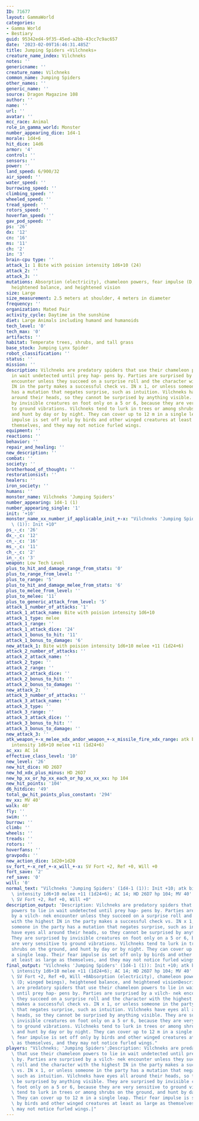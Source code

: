 ```yaml
---
ID: 71677
layout: GammaWorld
categories:
- Gamma World
- Bestiary
guid: 95342ed4-9f35-45ed-a2bb-43cc7c9ac657
date: '2023-02-09T16:46:31.485Z'
title: Jumping Spiders «Vilchneks»
creature_name_index: Vilchneks
notes: ''
genericname: ''
creature_name: Vilchneks
common_name: Jumping Spiders
other_names: ''
generic_name: ''
source: Dragon Magazine 108
author: ''
name: ''
url: ''
avatar: ''
mcc_race: Animal
role_in_gamma_world: Monster
number_appearing_dice: 1d4-1
morale: 1d4+6
hit_dice: 14d6
armor: '4'
control: ''
sensors: ''
power: ''
land_speed: 6/900/32
air_speed: ''
water_speed: ''
burrowing_speed: ''
climbing_speed: ''
wheeled_speed: ''
tread_speed: ''
rotors_speed: ''
hoverfan_speed: ''
gav_pod_speed: ''
ps: '26'
dx: '12'
cn: '16'
ms: '11'
ch: '2'
in: '3'
brain-cpu type: ''
attack_1: 1 Bite with poision intensity 1d6+10 (24)
attack_2: ''
attack_3: ''
mutations: Absorption (electricity), chameleon powers, fear impulse (D; winged beings),
  heightened balance, and heightened vision
size: Large
size_measurement: 2.5 meters at shoulder, 4 meters in diameter
frequency: ''
organization: Mated Pair
activity_cycle: Daytime in the sunshine
diet: Large Animals including humand and humanoids
tech_level: '0'
tech_max: '0'
artifacts: ''
habitat: Temperate trees, shrubs, and tall grass
base_stock: Jumping Lynx Spider
robot_classification: ''
status: ''
mission: ''
description: Vilchneks are predatory spiders that use their chameleon powers to lie
  in wait undetected until prey hap- pens by. Parties are surprised by a vilch- nek
  encounter unless they succeed on a surprise roll and the character with the highest
  IN in the party makes a successful check vs. IN x 1, or unless someone in the party
  has a mutation that negates surprise, such as intuition. Vilchneks have eyes all
  around their heads, so they cannot be surprised by anything visible. They are surprised
  by invisible creatures on foot only on a 5 or 6, because they are very sensitive
  to ground vibrations. Vilchneks tend to lurk in trees or among shrubs on the ground,
  and hunt by day or by night. They can cover up to 12 m in a single leap. Their fear
  impulse is set off only by birds and other winged creatures at least as large as
  themselves, and they may not notice furled wings.
equipment: ''
reactions: ''
behavior: ''
repair_and_healing: ''
new_description: ''
combat: ''
society: ''
brotherhood_of_thought: ''
restorationsist: ''
healers: ''
iron_society: ''
humans: ''
monster_name: Vilchneks 'Jumping Spiders'
number_appearing: 1d4-1 (1)
number_appearing_single: '1'
init: '+10'
monster_name_xx_number_if_applicable_init_+-x: "Vilchneks 'Jumping Spiders' (1d4-1\
  \ (1)): Init +10"
ps_-_c: '26'
dx_-_c: '12'
cn_-_c: '16'
ms_-_c: '11'
ch_-_c: '2'
in_-_c: '3'
weapon: Low Tech Level
plus_to_hit_and_damage_range_from_stats: '0'
plus_to_range_from_level: ''
plus_to_range: '5'
plus_to_hit_and_damage_melee_from_stats: '6'
plus_to_melee_from_level: ''
plus_to_melee: '11'
plus_to_generic_attack_from_level: '5'
attack_1_number_of_attacks: '1'
attack_1_attack_name: Bite with poision intensity 1d6+10
attack_1_type: melee
attack_1_range: ''
attack_1_attack_dice: '24'
attack_1_bonus_to_hit: '11'
attack_1_bonus_to_damage: '6'
new_attack_1: Bite with poision intensity 1d6+10 melee +11 (1d24+6)
attack_2_number_of_attacks: ''
attack_2_attack_name: ''
attack_2_type: ''
attack_2_range: ''
attack_2_attack_dice: ''
attack_2_bonus_to_hit: ''
attack_2_bonus_to_damage: ''
new_attack_2: ''
attack_3_number_of_attacks: ''
attack_3_attack_name: ''
attack_3_type: ''
attack_3_range: ''
attack_3_attack_dice: ''
attack_3_bonus_to_hit: ''
attack_3_bonus_to_damage: ''
new_attack_3: ''
atk_weapon_+-x_melee_xdx_andor_weapon_+-x_missile_fire_xdx_range: atk bite with poision
  intensity 1d6+10 melee +11 (1d24+6)
ac_xx: AC 14
effective_class_level: '10'
new_level: '26'
new_hit_dice: HD 26D7
new_hd_xdx_plus_minus: HD 26D7
new_hp_xx_or_hp_xx_each_or_hp_xx_xx_xx: hp 104
new_hit_points: '104'
d6_hitdice: '49'
total_gw_hit_points_plus_constant: '294'
mv_xx: MV 40'
walk: 40'
fly: ''
swim: ''
burrow: ''
climb: ''
wheels: ''
treads: ''
rotors: ''
hoverfans: ''
gravpods: ''
new_action_dice: 1d20+1d20
sv_fort_+-x_ref_+-x_will_+-x: SV Fort +2, Ref +0, Will +0
fort_save: '2'
ref_save: '0'
will: '0'
normal_text: "Vilchneks 'Jumping Spiders' (1d4-1 (1)): Init +10; atk bite with poision\
  \ intensity 1d6+10 melee +11 (1d24+6); AC 14; HD 26D7 hp 104; MV 40' ; 1d20+1d20;\
  \ SV Fort +2, Ref +0, Will +0"
description_output: 'Description: Vilchneks are predatory spiders that use their chameleon
  powers to lie in wait undetected until prey hap- pens by. Parties are surprised
  by a vilch- nek encounter unless they succeed on a surprise roll and the character
  with the highest IN in the party makes a successful check vs. IN x 1, or unless
  someone in the party has a mutation that negates surprise, such as intuition. Vilchneks
  have eyes all around their heads, so they cannot be surprised by anything visible.
  They are surprised by invisible creatures on foot only on a 5 or 6, because they
  are very sensitive to ground vibrations. Vilchneks tend to lurk in trees or among
  shrubs on the ground, and hunt by day or by night. They can cover up to 12 m in
  a single leap. Their fear impulse is set off only by birds and other winged creatures
  at least as large as themselves, and they may not notice furled wings.'
final_output: "Vilchneks 'Jumping Spiders' (1d4-1 (1)): Init +10; atk bite with poision\
  \ intensity 1d6+10 melee +11 (1d24+6); AC 14; HD 26D7 hp 104; MV 40' ; 1d20+1d20;\
  \ SV Fort +2, Ref +0, Will +0Absorption (electricity), chameleon powers, fear impulse\
  \ (D; winged beings), heightened balance, and heightened visionDescription: Vilchneks\
  \ are predatory spiders that use their chameleon powers to lie in wait undetected\
  \ until prey hap- pens by. Parties are surprised by a vilch- nek encounter unless\
  \ they succeed on a surprise roll and the character with the highest IN in the party\
  \ makes a successful check vs. IN x 1, or unless someone in the party has a mutation\
  \ that negates surprise, such as intuition. Vilchneks have eyes all around their\
  \ heads, so they cannot be surprised by anything visible. They are surprised by\
  \ invisible creatures on foot only on a 5 or 6, because they are very sensitive\
  \ to ground vibrations. Vilchneks tend to lurk in trees or among shrubs on the ground,\
  \ and hunt by day or by night. They can cover up to 12 m in a single leap. Their\
  \ fear impulse is set off only by birds and other winged creatures at least as large\
  \ as themselves, and they may not notice furled wings."
players: "Vilchneks; 'Jumping Spiders';Description: Vilchneks are predatory spiders\
  \ that use their chameleon powers to lie in wait undetected until prey hap- pens\
  \ by. Parties are surprised by a vilch- nek encounter unless they succeed on a surprise\
  \ roll and the character with the highest IN in the party makes a successful check\
  \ vs. IN x 1, or unless someone in the party has a mutation that negates surprise,\
  \ such as intuition. Vilchneks have eyes all around their heads, so they cannot\
  \ be surprised by anything visible. They are surprised by invisible creatures on\
  \ foot only on a 5 or 6, because they are very sensitive to ground vibrations. Vilchneks\
  \ tend to lurk in trees or among shrubs on the ground, and hunt by day or by night.\
  \ They can cover up to 12 m in a single leap. Their fear impulse is set off only\
  \ by birds and other winged creatures at least as large as themselves, and they\
  \ may not notice furled wings.|"
---
```

</br>
